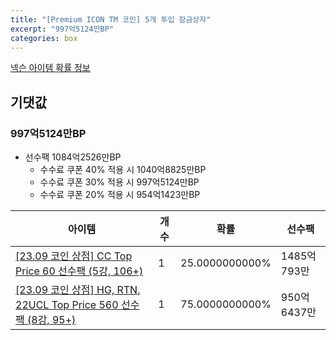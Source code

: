 ```yaml
---
title: "[Premium ICON TM 코인] 5개 투입 잠금상자"
excerpt: "997억5124만BP"
categories: box
---
```

[넥슨 아이템 확률 정보](http://iteminfo.nexon.com/probability/fo4?sn=7389)

## 기댓값
### 997억5124만BP
  - 선수팩 1084억2526만BP
    - 수수료 쿠폰 40% 적용 시 1040억8825만BP
    - 수수료 쿠폰 30% 적용 시 997억5124만BP
    - 수수료 쿠폰 20% 적용 시 954억1423만BP


|아이템|개수|확률|선수팩|
|---|---|---|---|
|[[23.09 코인 상점] CC Top Price 60 선수팩 (5강, 106+)](/player/7383)|1|25.0000000000%|1485억793만|
|[[23.09 코인 상점] HG, RTN, 22UCL Top Price 560 선수팩 (8강, 95+)](/player/7384)|1|75.0000000000%|950억6437만|
